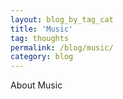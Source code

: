 ```yaml
---
layout: blog_by_tag_cat
title: 'Music'
tag: thoughts
permalink: /blog/music/
category: blog
---
```


About Music
